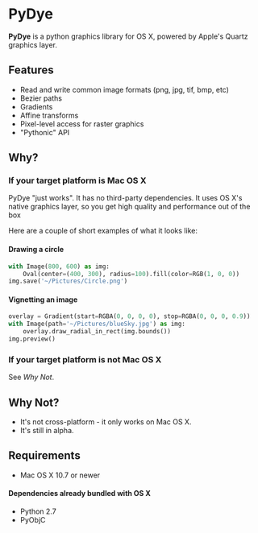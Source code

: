 PyDye
======
**PyDye** is a python graphics library for OS X, powered by Apple's Quartz graphics layer.

Features
---------
- Read and write common image formats (png, jpg, tif, bmp, etc)
- Bezier paths
- Gradients
- Affine transforms
- Pixel-level access for raster graphics
- "Pythonic" API

Why?
-----
### If your target platform is Mac OS X

PyDye "just works". It has no third-party dependencies. It uses OS X's native graphics layer, so you get high quality and performance out of the box

Here are a couple of short examples of what it looks like:

#### Drawing a circle
```python
with Image(800, 600) as img:
    Oval(center=(400, 300), radius=100).fill(color=RGB(1, 0, 0))
img.save('~/Pictures/Circle.png')
```

#### Vignetting an image
```python
overlay = Gradient(start=RGBA(0, 0, 0, 0), stop=RGBA(0, 0, 0, 0.9))
with Image(path='~/Pictures/blueSky.jpg') as img:
    overlay.draw_radial_in_rect(img.bounds())
img.preview()
```

### If your target platform is not Mac OS X

See *Why Not*.

Why Not?
---------
 - It's not cross-platform - it only works on Mac OS X.
 - It's still in alpha.

Requirements
-------------
- Mac OS X 10.7 or newer

#### Dependencies already bundled with OS X
- Python 2.7
- PyObjC 